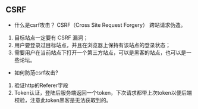 ## CSRF

* 什么是csrf攻击？
CSRF（Cross Site Request Forgery） 跨站请求伪造。

1. 目标站点一定要有 CSRF 漏洞；
2. 用户要登录过目标站点，并且在浏览器上保持有该站点的登录状态；
3. 需要用户在当前站点下打开一个第三方站点，可以是黑客的站点，也可以是一些论坛。


* 如何防范csrf攻击?
1. 验证http的Referer字段
2. Token认证，登陆后服务端返回一个token，下次请求都带上次token以便后端校验，注意此token黑客是无法获取到的。